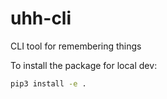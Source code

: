 # uhh-cli

CLI tool for remembering things

To install the package for local dev:

```bash
pip3 install -e .
```
